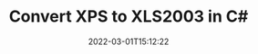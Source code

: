 ---
############################# Static ############################
layout: "auto-gen-conversion"
date: 2022-03-01T15:12:22
draft: false
otherformats: bmp dcm emf emz epub gif ico jp2 jpeg jpg pdf png psb psd svg svgz tex tga tif tiff webp wmf wmz xps
breadcrumb: XPS to XLS2003 in C#

############################# Head ############################
head_title: "XPS to XLS2003 Converter in C#"
head_description: "Convert XPS to XLS2003 in .NET using a few lines of code. Use the GroupDocs Document Conversion API to convert over 160 file formats."

############################# Header ############################
title: "Convert XPS to XLS2003 in C#"
description: "XPS to XLS2003 conversion with a few lines of .NET code"
bg_image: "https://cms.admin.containerize.com/templates/aspose/App_Themes/V3/images/bg/header1.png"
bg_overlay: false
button:
    enable: true

############################# SubMenu ############################
submenu:
    enable: true

    left:
        img_alt: "GroupDocs.Conversion for .NET"
        image: "https://cms.admin.containerize.com/templates/groupdocs/images/product-logos/90x90-noborder/groupdocs-conversion-net.png"
        product: "GroupDocs.Conversion"
        platform: ".NET"



############################# About ############################
about:
    enable: true
    title: "About GroupDocs.Conversion for .NET API"
    content: |
        [GroupDocs.Conversion for .NET](https://products.groupdocs.com/conversion/net/) can be used to convert Microsoft Word, Excel, PowerPoint, PDF, Visio and other formats. GroupDocs.Conversion is a standalone API that is suitable for back-end and internal systems where high performance is required. It does not depend on any software such as Microsoft or Open Office.
    

overview:
    enable: true
    content: |
        Convert your XPS files to XLS2003 in .NET easily. You can use just a couple of C# code lines in any platform of your choice like - Windows, Linux, macOS.
        You can try XPS to XLS2003 conversion for free and evaluate conversion results quality.  Along with simple file conversion scenarios you can try more advanced options for loading source XPS file and for saving output XLS2003 result. 
        
        For example, for the source XPS file you may use the following load options:

        * auto-detect file format;
        * specify password for protected files (if file format supports it);
        * replace missing fonts to preserve document appearance.
        
        There are also advanced convert options for the XLS2003 file:

        * convert specific document page or page range;
        * add a watermark to the converted XLS2003 file and many more.

        Once conversion is completed you can save your XLS2003 file to the local file path or any third-party storage like FTP, Amazon S3, Google Drive, Dropbox etc. Please note - to convert XPS to XLS2003 there is no need for any additional software installed - like MS Office, Open Office, Adobe Acrobat Reader etc.


############################# Steps ############################
steps:
    enable: true
    title_left: "Steps to convert XPS to XLS2003 in C#"
    content_left: |
        [GroupDocs.Conversion for .NET](https://products.groupdocs.com/conversion/net/) makes it easy for developers to convert a XPS file to XLS2003 with a few lines of code.
        
        * Create an instance of the Converter class and provide the file XPS with the full path
        * Create and set ConvertOptions for XLS2003 type.
        * Call the Converter.Convert method and pass the full path and format (XLS2003) as a parameter

    title_right: "System Requirements"
    content_right: |
        Basic conversion with GroupDocs.Conversion for .NET can be done in just a few simple steps. Our APIs are supported on all major platforms and operating systems. Before executing the code below, make sure you have the following prerequisites installed on your system.

        * Operating systems: Microsoft Windows, Linux, MacOS
        * Development environments: Microsoft Visual Studio, Xamarin, MonoDevelop
        * Frameworks: .NET Framework, .NET Standard, .NET Core, Mono
        * Get the latest GroupDocs.Conversion for .NET from [Nuget](https://www.nuget.org/packages/groupdocs.conversion)
         
    code: |
        ```csharp    
        // Load XPS file
        var converter = new GroupDocs.Conversion.Converter("input.xps");
        // Set conversion parameters for XLS2003 format
        var convertOptions = converter.GetPossibleConversions()["xls2003"].ConvertOptions;
        // Convert to XLS2003 format
        converter.Convert("output.xls2003", convertOptions);
        ```

demos:
    enable: true
    title: "XPS to XLS2003 Live Demo"
    content: |
       Convert XPS to XLS2003 now by visiting the [GroupDocs.Conversion App](https://products.groupdocs.app/conversion/family) website. Online demo has the following advantages
          

more_formats:
    enable: true
    title: "Other supported XPS conversions in C#"
    content: "You can also convert XPS to many other file formats. Please see the list below."
       
       
back_to_top:
    enable: true
---